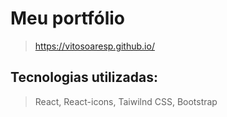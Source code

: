 # Meu portfólio 

 > https://vitosoaresp.github.io/

## Tecnologias utilizadas:
 
 > React, React-icons, Taiwilnd CSS, Bootstrap
